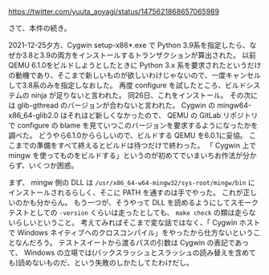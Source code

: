 https://twitter.com/yuuta_aoyagi/status/1475621868657065989

さて、本件の続き。

2021-12-25夕方、Cygwin setup-x86\*.exe で Python 3.9系を指定したら、なぜか3.8と3.9の両方をインストールするトランザクションが算出された。
以前 QEMU 6.1.0をビルドしようとしたときに Python 3.x 系を要求されたというだけの動機であり、そこまで新しいものが欲しいわけじゃないので、一度キャンセルして3.8系のみを指定しなおした。
再度 configure を試したところ、ビルドシステムの ninja が足りないと言われた。
同26日、これをインストール。
その次には glib-gthread のバージョンが合わないと言われた。
Cygwin の mingw64-x86\_64-glib2.0 はそれほど新しくなかったので、 QEMU の GitLab リポジトリで configure の blame を見ていつこのバージョンを要求するようになったかを調べた。
どうやら6.1.0かららしいので、ビルドする QEMU を6.0.1に妥協。
ここまでの準備をすべて終えるとビルドは待つだけで終わった。
「 Cygwin 上で mingw を使ってものをビルドする」というのが初めてでいまいちお作法が分からず、いくつか困惑。

まず、 mingw 側の DLL は `/usr/x86_64-w64-mingw32/sys-root/mingw/bin` にインストールされるらしく、そこに PATH を通すのは手でやった。
これが正しいのかも分からん。
もう一つが、そうやって DLL を読めるようにしてスモークテストとしての `-version` くらいは走ったとしても、 `make check` の類は走らないらしいということ。
考えてみればそこまで変な話ではなく、「 Cygwin ホストで Windows ネイティブへのクロスコンパイル」をやったから仕方ないということなんだろう。
テストスイートから渡るパスの引数は Cygwin の表記であって、 Windows の立場では(バックスラッシュとスラッシュの読み替えを含めても)読めないものだ、という失敗のしかたしてたわけだし。
